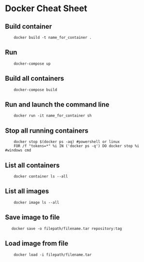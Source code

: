 # Docker Cheat Sheet

## Build container

```
    docker build -t name_for_container .
```

## Run

```
    docker-compose up
```

## Build all containers

```
    docker-compose build
```

## Run and launch the command line

```
    docker run -it name_for_container sh
```

## Stop all running containers

```
    docker stop $(docker ps -aq) #powershell or linux
    FOR /f "tokens=*" %i IN ('docker ps -q') DO docker stop %i #windows cmd
```

## List all containers

```
    docker container ls --all
```

## List all images

```
    docker image ls --all
```

## Save image to file

```
   docker save -o filepath/filename.tar repository:tag
```

## Load image from file

```
    docker load -i filepath/filename.tar
```



